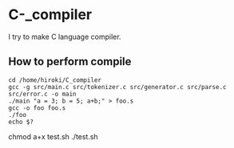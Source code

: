 # C-_compiler

I try to make C language compiler.

## How to perform compile

```
cd /home/hiroki/C_compiler
gcc -g src/main.c src/tokenizer.c src/generator.c src/parse.c src/error.c -o main
./main "a = 3; b = 5; a+b;" > foo.s
gcc -o foo foo.s
./foo
echo $?
```

chmod a+x test.sh
./test.sh